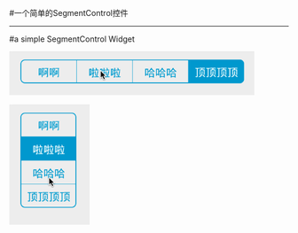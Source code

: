 #一个简单的SegmentControl控件
***
#a simple SegmentControl Widget

![art1](arts/arts1.gif)

![art2](arts/arts2.gif)